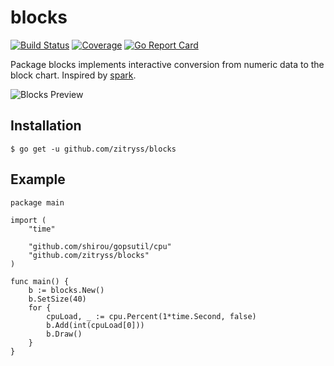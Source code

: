 # blocks

[![Build Status](https://travis-ci.org/zitryss/blocks.svg?branch=master)](https://travis-ci.org/zitryss/blocks)
[![Coverage](http://gocover.io/_badge/github.com/zitryss/blocks)](https://gocover.io/github.com/zitryss/blocks)
[![Go Report Card](https://goreportcard.com/badge/github.com/zitryss/blocks)](https://goreportcard.com/report/github.com/zitryss/blocks)

Package blocks implements interactive conversion from numeric data to the block chart. Inspired by [spark](https://github.com/holman/spark).

![Blocks Preview](https://user-images.githubusercontent.com/2380748/34184269-145fc1a0-e51f-11e7-9bd3-79e9a42528a6.gif)

## Installation
```
$ go get -u github.com/zitryss/blocks
```

## Example

```golang
package main

import (
	"time"

	"github.com/shirou/gopsutil/cpu"
	"github.com/zitryss/blocks"
)

func main() {
	b := blocks.New()
	b.SetSize(40)
	for {
		cpuLoad, _ := cpu.Percent(1*time.Second, false)
		b.Add(int(cpuLoad[0]))
		b.Draw()
	}
}
```
